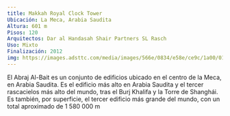 ```yaml
---
title: Makkah Royal Clock Tower
Ubicación: La Meca, Arabia Saudita
Altura: 601 m
Pisos: 120 
Arquitectos: Dar al Handasah Shair Partners SL Rasch 
Uso: Mixto
Finalización: 2012
img: https://images.adsttc.com/media/images/566e/0834/e58e/ce9c/1a00/014a/slideshow/03.jpg?1450051619
---
```

El Abraj Al-Bait es un conjunto de edificios ubicado en el centro de la Meca, en Arabia Saudita. Es el edificio más alto en Arabia Saudita y el tercer rascacielos más alto del mundo, tras el Burj Khalifa y la Torre de Shanghái. Es también, por superficie, el tercer edificio más grande del mundo, con un total aproximado de 1 580 000 m
